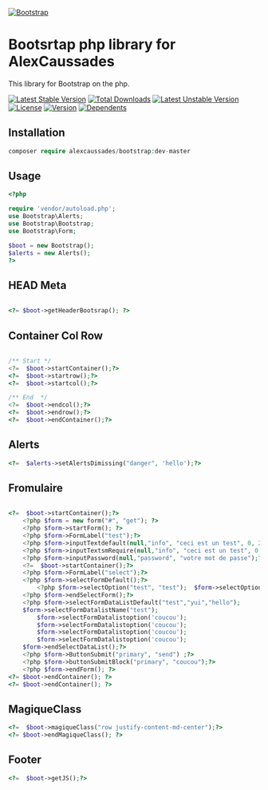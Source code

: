 
[![Bootstrap](https://upload.wikimedia.org/wikipedia/commons/b/b2/Bootstrap_logo.svg)](https://v5.getbootstrap.com/)

# Bootsrtap php library for AlexCaussades

This library for Bootstrap on the php.


[![Latest Stable Version](https://poser.pugx.org/alexcaussades/bootstrap/v)](//packagist.org/packages/alexcaussades/bootstrap) [![Total Downloads](https://poser.pugx.org/alexcaussades/bootstrap/downloads)](//packagist.org/packages/alexcaussades/bootstrap) [![Latest Unstable Version](https://poser.pugx.org/alexcaussades/bootstrap/v/unstable)](//packagist.org/packages/alexcaussades/bootstrap) [![License](https://poser.pugx.org/alexcaussades/bootstrap/license)](//packagist.org/packages/alexcaussades/bootstrap) [![Version](https://poser.pugx.org/alexcaussades/bootstrap/version)](//packagist.org/packages/alexcaussades/bootstrap) [![Dependents](https://poser.pugx.org/alexcaussades/bootstrap/dependents)](//packagist.org/packages/alexcaussades/bootstrap)


## Installation

```php
composer require alexcaussades/bootstrap:dev-master
```

## Usage

```php
<?php

require 'vendor/autoload.php';
use Bootstrap\Alerts;
use Bootstrap\Bootstrap;
use Bootstrap\Form;

$boot = new Bootstrap();
$alerts = new Alerts();
?>
```

## HEAD Meta

````php

<?= $boot->getHeaderBootsrap(); ?>

````

## Container Col Row 

```php

/** Start */
<?=  $boot->startContainer();?>
<?=  $boot->startrow();?>
<?=  $boot->startcol();?>

/** End  */
<?=  $boot->endcol();?>
<?=  $boot->endrow();?>
<?=  $boot->endContainer();?>
```

## Alerts

```php
<?=  $alerts->setAlertsDimissing("danger", 'hello');?>
```

## Fromulaire

```php 

<?=  $boot->startContainer();?>
	<?php $form = new form("#", "get"); ?>
	<?php $form->startForm(); ?>
	<?php $form->FormLabel("test");?>
	<?php $form->inputTextdefault(null,"info", "ceci est un test", 0, 255);?>
	<?php $form->inputTextsmRequire(null,"info", "ceci est un test", 0, 255);?>
	<?php $form->inputPassword(null,"password", "votre mot de passe");?>
	<?=  $boot->startContainer();?>
	<?php $form->FormLabel("select");?>
	<?php $form->selectFormDefault();?>
		<?php $form->selectOption("test", "test");  $form->selectOption("test", "test");  $form->selectOption("test", "test"); $form->selectOption("test", "test");  $form->selectOption("test", "test"); $form->selectOption("test", "test"); ?>
	<?php $form->endSelectForm();?>
	<?php $form->selectFormDataListDefault("test","yui","hello"); 
	$form->selectFormDatalistName("test"); 
		$form->selectFormDatalistoption('coucou'); 
		$form->selectFormDatalistoption('coucou'); 
		$form->selectFormDatalistoption('coucou'); 
		$form->selectFormDatalistoption('coucou'); 
	$form->endSelectDataList();?>
	<?php $form->ButtonSubmit("primary", "send") ;?>
	<?php $form->buttonSubmitBlock("primary", "coucou");?>
	<?php $form->endForm(); ?>
<?= $boot->endContainer(); ?>
<?= $boot->endContainer(); ?>

```

## MagiqueClass

```php
<?=  $boot->magiqueClass("row justify-content-md-center");?>
<?= $boot->endMagiqueClass(); ?>
```

## Footer 
```php
<?=  $boot->getJS();?>
```
